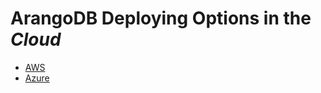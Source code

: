 ArangoDB Deploying Options in the _Cloud_
=========================================

- [AWS](AWS.md)
- [Azure](Azure.md)
